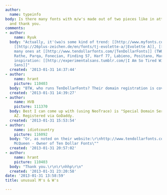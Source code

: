 ```yaml
---
author:
  name: typeinfo
body: Is there many fonts with m/w's made out of two pieces like in attachment please
  and thank you.
comments:
- author:
    name: Ryuk
  body: "Actually, it'(wa)s some kind of trend: [[http://www.myfonts.com/fonts/hvdfonts/diamonds/|Diamonds]],
    [[http://26plus-zeichen.de/en/fonts/tj-evolette-a/|Evolette A]], [[http://www.myfonts.com/fonts/matchandkerosene/lightyears|Lightyears]],
    many ones at [[http://www.tendollarfonts.com/|TenDollarFonts]] (TWOFACED, Echelon,
    Rathe, Parqa, Fonecian, Finding 57, Harf 77, Labieno, Positano, Marina, Alumia...)\r\nMore
    inspiration: [[http://experimentalsans.tumblr.com/|I Am So Tired With Your Experimental
    Sans]]"
  created: '2013-01-31 14:37:44'
- author:
    name: hrant
    picture: 110403
  body: "BTW, who runs TenDollarFonts? Their domain registration is covered up.\r\n\r\nhhp\r\n"
  created: '2013-01-31 14:39:27'
- author:
    name: HVB
    picture: 111370
  body: Best I can come up with (using NeoTrace) is "Special Domain Services" in Scottsdale,
    AZ. Registered via GoDaddy.
  created: '2013-01-31 15:53:54'
- author:
    name: idiotcountry
    picture: 116092
  body: "Or, as noted on their website:\r\nhttp://www.tendollarfonts.com/friends\r\n\r\n\"Daniel
    McQueen - Owner of Ten Dollar Fonts\""
  created: '2013-01-31 20:57:02'
- author:
    name: hrant
    picture: 110403
  body: "Thank you.\r\n\r\nhhp\r\n"
  created: '2013-01-31 23:20:58'
date: '2013-01-31 13:58:59'
title: unusual M's & W's

---
```

